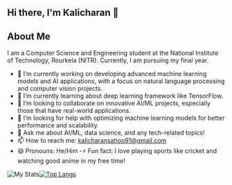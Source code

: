 ## Hi there, I'm Kalicharan 👋
 ## About Me
 I am a Computer Science and Engineering student at the National Institute of Technology, Rourkela (NITR). Currently, I am pursuing my final year.
- 🔭 I’m currently working on developing advanced machine learning models and AI applications, with a focus on natural language processing and computer vision projects.
 - 🌱 I’m currently learning about deep learning framework like TensorFlow.
 - 👯 I’m looking to collaborate on innovative AI/ML projects, especially those that have real-world applications.
 - 🤔 I’m looking for help with optimizing machine learning models for better performance and scalability.
 - 💬 Ask me about AI/ML, data science, and any tech-related topics!
 - 📫 How to reach me: [
 kalicharansahoo91@gmail.com](mailto:kalicharansahoo91@gmail.com)
 - 😄 Pronouns: He/Him
 -⚡ Fun fact: I love playing sports like cricket and watching good anime in my free time!

<img alt="My Stats" src="https://github-readme-stats.vercel.app/api?username=Kali414&show_icons=true&theme=cobalt"/>[![Top Langs](https://github-readme-stats.vercel.app/api/top-langs/?username=Kali414&layout=donut&theme=cobalt)](https://github.com/Kali414/github-readme-stats)
